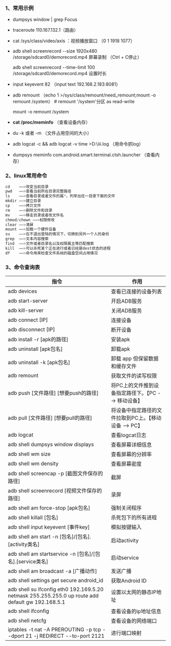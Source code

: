 

### **1、常用示例**

- dumpsys window | grep Focus

- traceroute 110.167.132.1（路由）

- cat /sys/class/video/axis ：视频播放窗口 （0 1 1918 1077）

- adb shell screenrecord --size 1920x480 /storage/sdcard0/demorecord.mp4   屏幕录制  （Ctrl + C停止）

  adb shell screenrecord --time-limit 100 /storage/sdcard0/demorecord.mp4   设置时长

- input keyevent 82   （input text 192.168.2.183:8081）

- adb remount   （echo 1 >/sys/class/remount/need_remount;mount -o remount /system）   \# remount '/system'分区 as read-write

  mount -o remount /system

- **cat /proc/meminfo** （查看设备内存）

- du -k  或者 -m   （文件占用空间的大小）

- adb logcat -c && adb logcat -v time >D:\iii.log （用命令抓log）

- dumpsys meminfo com.android.smart.terminal.ctsh.launcher  （查看内存）

 

### **2、linux常用命令**

```java
cd    ——>改变当前目录 
pwd   ——>查看当前所在目录完整路径
ls    ——>查看目录或者文件的属*，列举出任一目录下面的文件 
mkdir ——>建立目录 
cp    ——>拷贝文件 
rm    ——>删除文件和目录 
mv    ——>移走目录或者改文件名
chmod/chown ——>权限修改
clear ——>清屏 
mount ——>加载一个硬件设备 
su    ——>在不退出登陆的情况下，切换到另外一个人的身份
grep  ——>文本内容搜索 
find  ——>文件或者目录名以及权限属主等匹配搜索 
kill  ——>可以杀死某个正在进行或者已经是dest状态的进程 
df    ——>命令用来检查文件系统的磁盘空间占用情况
```



### 3、命令查询表




| 指令                                                         | 作用                                                  |
| ------------------------------------------------------------ | ----------------------------------------------------- |
| adb devices                                                  | 查看已连接的设备列表                                  |
| adb start-server                                             | 开启ADB服务                                           |
| adb kill-server                                              | 关闭ADB服务                                           |
| adb connect [IP]                                             | 连接设备                                              |
| adb disconnect [IP]                                          | 断开设备                                              |
| adb install -r [apk的路径]                                   | 安装apk                                               |
| adb uninstall [apk包名]                                      | 卸载apk                                               |
| adb uninstall -k [apk包名]                                   | 卸载 app 但保留数据和缓存文件                         |
| adb remount                                                  | 获取文件的读写权限                                    |
| adb push [文件路径] [想要push的路径]                         | 将PC上的文件推到设备指定路径下。【PC --> 移动设备】   |
| adb pull [文件路径] [想要pull的路径]                         | 将设备中指定路径的文件拉取到PC上。【移动设备 --> PC】 |
| adb logcat                                                   | 查看logcat日志                                        |
| adb shell dumpsys window displays                            | 查看屏幕详细信息                                      |
| adb shell wm size                                            | 查看屏幕的分辨率                                      |
| adb shell wm density                                         | 查看屏幕密度                                          |
| adb shell screencap -p [截图文件保存的路径]                  | 截屏                                                  |
| adb shell screenrecord [视频文件保存的路径]                  | 录屏                                                  |
| adb shell am force-stop [apk包名]                            | 强制关闭程序                                          |
| adb shell killall [包名]                                     | 杀死包下的所有进程                                    |
| adb shell input keyevent [事件key]                           | 模拟按键输入                                          |
| adb shell am start -n [包名]/[包名].[activity类名]           | 启动activity                                          |
| adb shell am startservice -n [包名]/[包名].[service类名]     | 启动service                                           |
| adb shell am broadcast -a [广播动作]                         | 发送广播                                              |
| adb shell settings get secure android_id                     | 获取Android ID                                        |
| adb shell su ifconfig eth0 192.169.5.20 netmask 255.255.255.0 up route add default gw 192.168.5.1 | 设置以太网的静态IP地址                                |
| adb shell ifconfig                                           | 查看设备的ip地址信息                                  |
| adb shell netcfg                                             | 查看设备的网络端口                                    |
| iptables -t nat -A PREROUTING -p tcp --dport 21 -j REDIRECT --to-port 2121 | 进行端口映射                                          |

